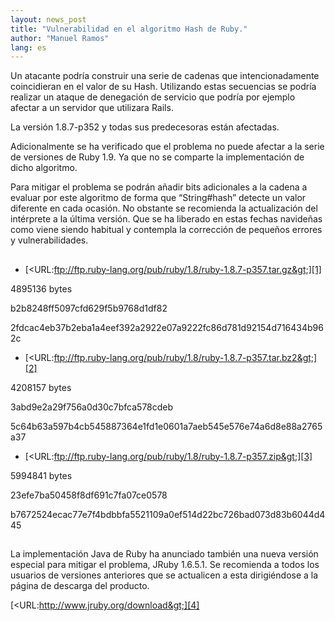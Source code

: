 ```yaml
---
layout: news_post
title: "Vulnerabilidad en el algoritmo Hash de Ruby."
author: "Manuel Ramos"
lang: es
---
```


Un atacante podría construir una serie de cadenas que intencionadamente
coincidieran en el valor de su Hash. Utilizando estas secuencias se
podría realizar un ataque de denegación de servicio que podría por
ejemplo afectar a un servidor que utilizara Rails.

La versión 1.8.7-p352 y todas sus predecesoras están afectadas.

Adicionalmente se ha verificado que el problema no puede afectar a la
serie de versiones de Ruby 1.9. Ya que no se comparte la implementación
de dicho algoritmo.

Para mitigar el problema se podrán añadir bits adicionales a la cadena a
evaluar por este algoritmo de forma que “String#hash” detecte un valor
diferente en cada ocasión. No obstante se recomienda la actualización
del intérprete a la última versión. Que se ha liberado en estas fechas
navideñas como viene siendo habitual y contempla la corrección de
pequeños errores y vulnerabilidades.

## 

* [&lt;URL:ftp://ftp.ruby-lang.org/pub/ruby/1.8/ruby-1.8.7-p357.tar.gz&gt;][1]



4895136 bytes



b2b8248ff5097cfd629f5b9768d1df82



2fdcac4eb37b2eba1a4eef392a2922e07a9222fc86d781d92154d716434b962c

* [&lt;URL:ftp://ftp.ruby-lang.org/pub/ruby/1.8/ruby-1.8.7-p357.tar.bz2&gt;][2]



4208157 bytes



3abd9e2a29f756a0d30c7bfca578cdeb



5c64b63a597b4cb545887364e1fd1e0601a7aeb545e576e74a6d8e88a2765a37

* [&lt;URL:ftp://ftp.ruby-lang.org/pub/ruby/1.8/ruby-1.8.7-p357.zip&gt;][3]



5994841 bytes



23efe7ba50458f8df691c7fa07ce0578



b7672524ecac77e7f4bdbbfa5521109a0ef514d22bc726bad073d83b6044d445

## 

La implementación Java de Ruby ha anunciado también una nueva versión
especial para mitigar el problema, JRuby 1.6.5.1. Se recomienda a todos
los usuarios de versiones anteriores que se actualicen a esta
dirigiéndose a la página de descarga del producto.

[&lt;URL:http://www.jruby.org/download&gt;][4]



[1]: ftp://ftp.ruby-lang.org/pub/ruby/1.8/ruby-1.8.7-p357.tar.gz 
[2]: ftp://ftp.ruby-lang.org/pub/ruby/1.8/ruby-1.8.7-p357.tar.bz2 
[3]: ftp://ftp.ruby-lang.org/pub/ruby/1.8/ruby-1.8.7-p357.zip 
[4]: http://www.jruby.org/download 
